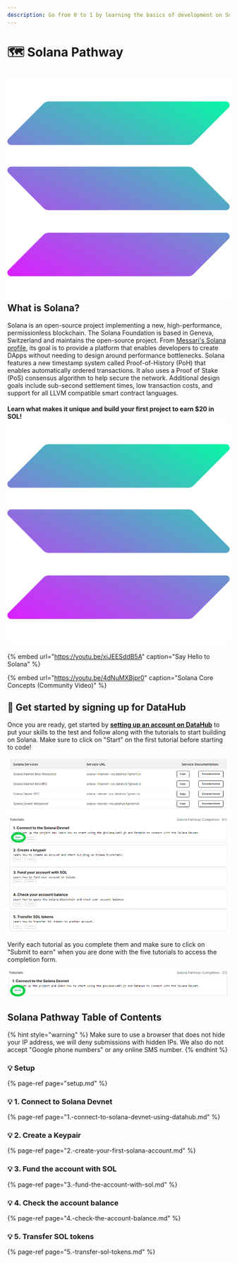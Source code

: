 ```yaml
---
description: Go from 0 to 1 by learning the basics of development on Solana Blockchain
---
```


# 🗺 Solana Pathway

## ![](../../../.gitbook/assets/solana.png) What is Solana?

Solana is an open-source project implementing a new, high-performance, permissionless blockchain. The Solana Foundation is based in Geneva, Switzerland and maintains the open-source project. From [Messari's Solana profile](https://messari.io/asset/solana/profile), its goal is to provide a platform that enables developers to create DApps without needing to design around performance bottlenecks. Solana features a new timestamp system called Proof-of-History \(PoH\) that enables automatically ordered transactions. It also uses a Proof of Stake \(PoS\) consensus algorithm to help secure the network. Additional design goals include sub-second settlement times, low transaction costs, and support for all LLVM compatible smart contract languages. 

#### Learn what makes it unique and build your first project to **earn $20 in SOL**! ![](../../../.gitbook/assets/solana.png)

{% embed url="https://youtu.be/xiJEESddB5A" caption="Say Hello to Solana" %}

{% embed url="https://youtu.be/4dNuMXBjpr0" caption="Solana Core Concepts \(Community Video\)" %}

## **🏁** Get started by signing up for DataHub <a id="get-started-by-signing-up-for-datahub"></a>

Once you are ready, get started by [**setting up an account on DataHub**](https://datahub.figment.io/sign_up?service=solana) to put your skills to the test and follow along with the tutorials to start building on Solana. Make sure to click on "Start" on the first tutorial before starting to code!

![](../../../.gitbook/assets/sol1.png)

Verify each tutorial as you complete them and make sure to click on "Submit to earn" when you are done with the five tutorials to access the completion form. 

![](../../../.gitbook/assets/sol2.png)



##  Solana Pathway Table of Contents

{% hint style="warning" %}
Make sure to use a browser that does not hide your IP address, we will deny submissions with hidden IPs. We also do not accept "Google phone numbers" or any online SMS number.
{% endhint %}

### 💡 Setup

{% page-ref page="setup.md" %}

### 💡 1. Connect to Solana Devnet

{% page-ref page="1.-connect-to-solana-devnet-using-datahub.md" %}

### 💡 2. Create a Keypair

{% page-ref page="2.-create-your-first-solana-account.md" %}

### 💡 3. Fund the account with SOL

{% page-ref page="3.-fund-the-account-with-sol.md" %}

### 💡 4. Check the account balance

{% page-ref page="4.-check-the-account-balance.md" %}

### 💡 5. Transfer SOL tokens

{% page-ref page="5.-transfer-sol-tokens.md" %}


